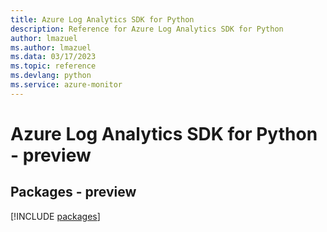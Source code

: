 ```yaml
---
title: Azure Log Analytics SDK for Python
description: Reference for Azure Log Analytics SDK for Python
author: lmazuel
ms.author: lmazuel
ms.data: 03/17/2023
ms.topic: reference
ms.devlang: python
ms.service: azure-monitor
---
```

# Azure Log Analytics SDK for Python - preview
## Packages - preview
[!INCLUDE [packages](log-analytics-index.md)]
